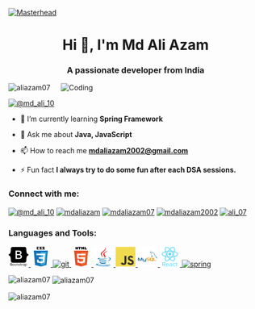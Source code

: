 [![Masterhead](https://user-images.githubusercontent.com/74038190/241765440-80728820-e06b-4f96-9c9e-9df46f0cc0a5.gif)](https://github.com/aliazam07)
<h1 align="center">Hi 👋, I'm Md Ali Azam</h1>
<h3 align="center">A passionate developer from India</h3>
<img align="right" alt="Coding" width="400" src="https://media3.giphy.com/media/qgQUggAC3Pfv687qPC/giphy.gif?cid=790b761139db8dcb8a33e1cdc7e7a4d10ce5333fa917e552&rid=giphy.gif&ct=g">

<p align="left"> <img src="https://komarev.com/ghpvc/?username=aliazam07&label=Profile%20views&color=0e75b6&style=flat" alt="aliazam07" /> </p>

<p align="left"> <a href="https://twitter.com/@md_ali_10" target="blank"><img src="https://img.shields.io/twitter/follow/@md_ali_10?logo=twitter&style=for-the-badge" alt="@md_ali_10" /></a> </p>

- 🌱 I’m currently learning **Spring Framework**

- 💬 Ask me about **Java, JavaScript**

- 📫 How to reach me **mdaliazam2002@gmail.com**

- ⚡ Fun fact **I always try to do some fun after each DSA sessions.**

<h3 align="left">Connect with me:</h3>
<p align="left">
<a href="https://twitter.com/@md_ali_10" target="blank"><img align="center" src="https://raw.githubusercontent.com/rahuldkjain/github-profile-readme-generator/master/src/images/icons/Social/twitter.svg" alt="@md_ali_10" height="30" width="40" /></a>
<a href="https://linkedin.com/in/mdaliazam" target="blank"><img align="center" src="https://raw.githubusercontent.com/rahuldkjain/github-profile-readme-generator/master/src/images/icons/Social/linked-in-alt.svg" alt="mdaliazam" height="30" width="40" /></a>
<a href="https://instagram.com/mdaliazam07" target="blank"><img align="center" src="https://raw.githubusercontent.com/rahuldkjain/github-profile-readme-generator/master/src/images/icons/Social/instagram.svg" alt="mdaliazam07" height="30" width="40" /></a>
<a href="https://www.hackerrank.com/mdaliazam2002" target="blank"><img align="center" src="https://raw.githubusercontent.com/rahuldkjain/github-profile-readme-generator/master/src/images/icons/Social/hackerrank.svg" alt="mdaliazam2002" height="30" width="40" /></a>
<a href="https://www.leetcode.com/ali_07" target="blank"><img align="center" src="https://raw.githubusercontent.com/rahuldkjain/github-profile-readme-generator/master/src/images/icons/Social/leet-code.svg" alt="ali_07" height="30" width="40" /></a>
</p>

<h3 align="left">Languages and Tools:</h3>
<p align="left"> <a href="https://getbootstrap.com" target="_blank" rel="noreferrer"> <img src="https://raw.githubusercontent.com/devicons/devicon/master/icons/bootstrap/bootstrap-plain-wordmark.svg" alt="bootstrap" width="40" height="40"/> </a> <a href="https://www.w3schools.com/css/" target="_blank" rel="noreferrer"> <img src="https://raw.githubusercontent.com/devicons/devicon/master/icons/css3/css3-original-wordmark.svg" alt="css3" width="40" height="40"/> </a> <a href="https://git-scm.com/" target="_blank" rel="noreferrer"> <img src="https://www.vectorlogo.zone/logos/git-scm/git-scm-icon.svg" alt="git" width="40" height="40"/> </a> <a href="https://www.w3.org/html/" target="_blank" rel="noreferrer"> <img src="https://raw.githubusercontent.com/devicons/devicon/master/icons/html5/html5-original-wordmark.svg" alt="html5" width="40" height="40"/> </a> <a href="https://www.java.com" target="_blank" rel="noreferrer"> <img src="https://raw.githubusercontent.com/devicons/devicon/master/icons/java/java-original.svg" alt="java" width="40" height="40"/> </a> <a href="https://developer.mozilla.org/en-US/docs/Web/JavaScript" target="_blank" rel="noreferrer"> <img src="https://raw.githubusercontent.com/devicons/devicon/master/icons/javascript/javascript-original.svg" alt="javascript" width="40" height="40"/> </a> <a href="https://www.mysql.com/" target="_blank" rel="noreferrer"> <img src="https://raw.githubusercontent.com/devicons/devicon/master/icons/mysql/mysql-original-wordmark.svg" alt="mysql" width="40" height="40"/> </a> <a href="https://reactjs.org/" target="_blank" rel="noreferrer"> <img src="https://raw.githubusercontent.com/devicons/devicon/master/icons/react/react-original-wordmark.svg" alt="react" width="40" height="40"/> </a> <a href="https://spring.io/" target="_blank" rel="noreferrer"> <img src="https://www.vectorlogo.zone/logos/springio/springio-icon.svg" alt="spring" width="40" height="40"/> </a> </p>

<p><img align="left" src="https://github-readme-stats.vercel.app/api/top-langs?username=aliazam07&show_icons=true&locale=en&layout=compact" alt="aliazam07" /></p>

<p>&nbsp;<img align="center" src="https://github-readme-stats.vercel.app/api?username=aliazam07&show_icons=true&locale=en" alt="aliazam07" /></p>

<p><img align="center" src="https://github-readme-streak-stats.herokuapp.com/?user=aliazam07&" alt="aliazam07" /></p>
